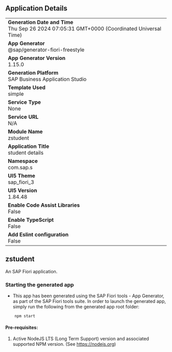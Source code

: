 ## Application Details
|               |
| ------------- |
|**Generation Date and Time**<br>Thu Sep 26 2024 07:05:31 GMT+0000 (Coordinated Universal Time)|
|**App Generator**<br>@sap/generator-fiori-freestyle|
|**App Generator Version**<br>1.15.0|
|**Generation Platform**<br>SAP Business Application Studio|
|**Template Used**<br>simple|
|**Service Type**<br>None|
|**Service URL**<br>N/A|
|**Module Name**<br>zstudent|
|**Application Title**<br>student details|
|**Namespace**<br>com.sap.s|
|**UI5 Theme**<br>sap_fiori_3|
|**UI5 Version**<br>1.84.48|
|**Enable Code Assist Libraries**<br>False|
|**Enable TypeScript**<br>False|
|**Add Eslint configuration**<br>False|

## zstudent

An SAP Fiori application.

### Starting the generated app

-   This app has been generated using the SAP Fiori tools - App Generator, as part of the SAP Fiori tools suite.  In order to launch the generated app, simply run the following from the generated app root folder:

```
    npm start
```

#### Pre-requisites:

1. Active NodeJS LTS (Long Term Support) version and associated supported NPM version.  (See https://nodejs.org)



